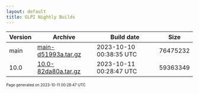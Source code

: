 ```yaml
---
layout: default
title: GLPI Nightly Builds
---
```


Version|Archive|Build date|Size
---|---|---|---
main|[main-d51993a.tar.gz](main-d51993a.tar.gz)|2023-10-10 00:38:35 UTC|76475232
10.0|[10.0-82da80a.tar.gz](10.0-82da80a.tar.gz)|2023-10-11 00:28:47 UTC|59363349

<font size="1">Page generated on 2023-10-11 00:28:47 UTC</font>
